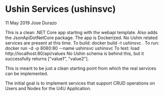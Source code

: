 # Ushin Services (ushinsvc)
11 May 2019
Jose Durazo

This is a clean .NET Core app starting with the webapi template.
Also adds the JsonApiDotNetCore package.
The app is Dockerized.
No Ushin related services are present at this time.
To build: docker build -t ushinsvc .
To run: docker run -d -p 8080:80 --name ushinsvc ushinsvc
To test: load http://localhost:80/api/values
No Ushin schema is behind this, but it successfully returns ["value1", "value2"].

This is meant to be just a clean starting point from which the real services can be implemented.

The initial goal is to implement services that support CRUD operations on Users and Nodes for the  U4U Application.
